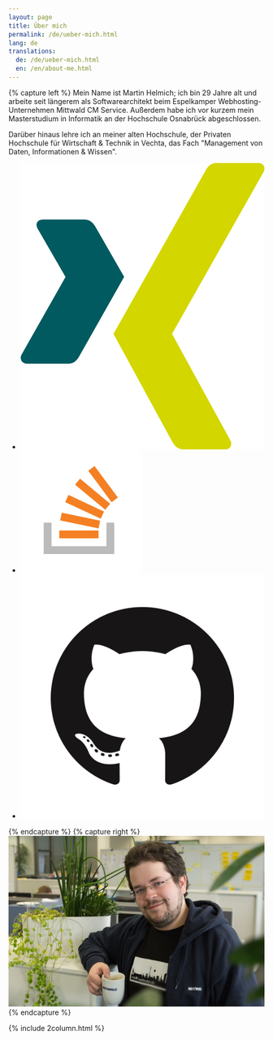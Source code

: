 ```yaml
---
layout: page
title: Über mich
permalink: /de/ueber-mich.html
lang: de
translations:
  de: /de/ueber-mich.html
  en: /en/about-me.html
---
```


{% capture left %}
Mein Name ist Martin Helmich; ich bin 29 Jahre alt und arbeite seit längerem als Softwarearchitekt beim Espelkamper Webhosting-Unternehmen Mittwald CM Service. Außerdem habe ich vor kurzem mein Masterstudium in Informatik an der Hochschule Osnabrück abgeschlossen.

Darüber hinaus lehre ich an meiner alten Hochschule, der Privaten Hochschule für Wirtschaft & Technik in Vechta, das Fach "Management von Daten, Informationen & Wissen".

<ul class="social-links">
  <li><a href="https://www.xing.com/profile/Martin_Helmich3"><img src="/assets/social/xing.svg"></a></li>
  <li><a href="https://stackoverflow.com/users/story/1995300"><img src="/assets/social/stackoverflow.svg"></a></li>
  <li><a href="https://github.com/martin-helmich"><img src="/assets/social/github.png"></a></li>
</ul>

{% endcapture %}
{% capture right %}
<img src="/assets/martin-640.jpg" class="img-responsive" />
{% endcapture %}

{% include 2column.html %}
